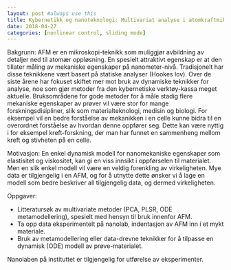 ```yaml
---
layout: post #always use this
title: Kybernetikk og nanoteknologi: Multivariat analyse i atomkraftmikroskopi (AFM) #This becomes the title of the page
date: 2018-04-27
categories: [nonlinear control, sliding mode]
---
```

Bakgrunn: AFM er en mikroskopi-teknikk som muliggjør avbildning av detaljer ned til atomær oppløsning. En spesielt attraktivt egenskap er at den tillater måling av mekaniske egenskaper på nanometer-nivå. Tradisjonelt har disse teknikkene vært basert på statiske analyser (Hookes lov). Over de siste årene har fokuset skiftet mer mot bruk av dynamiske teknikker for analyse, noe som gjør metoder fra den kybernetiske verktøy-kassa meget aktuelle. Bruksområdene for gode metoder for å måle stadig flere mekaniske egenskaper av prøver vil være stor for mange forskningsdisipliner, slik som materialteknologi, medisin og biologi. For eksempel vil en bedre forståelse av mekanikken i en celle kunne bidra til en overordnet forståelse av hvordan denne oppfører seg. Dette kan være nyttig i for eksempel kreft-forskning, der man har funnet en sammenheng mellom kreft og stivheten på en celle.

Motivasjon: En enkel dynamisk modell for nanomekaniske egenskaper som elastisitet og viskositet, kan gi en viss innsikt i oppførselen til materialet. Men en slik enkel modell vil være en veldig forenkling av virkeligheten. Mye data er tilgjengelig i en AFM, og for å utnytte dette ønsker vi å lage en modell som bedre beskriver all tilgjengelig data, og dermed virkeligheten. 

Oppgaver:
- Litteratursøk av multivariate metoder (PCA, PLSR, ODE metamodellering), spesielt med hensyn til bruk innenfor AFM.
- Ta opp data eksperimentelt på nanolab, indentasjon av AFM inn i et mykt materiale.
- Bruk av metamodellering eller data-drevne teknikker for å tilpasse en dynamisk (ODE) modell av prøve-materialet.

Nanolaben på instituttet er tilgjengelig for utførelse av eksperimenter.
